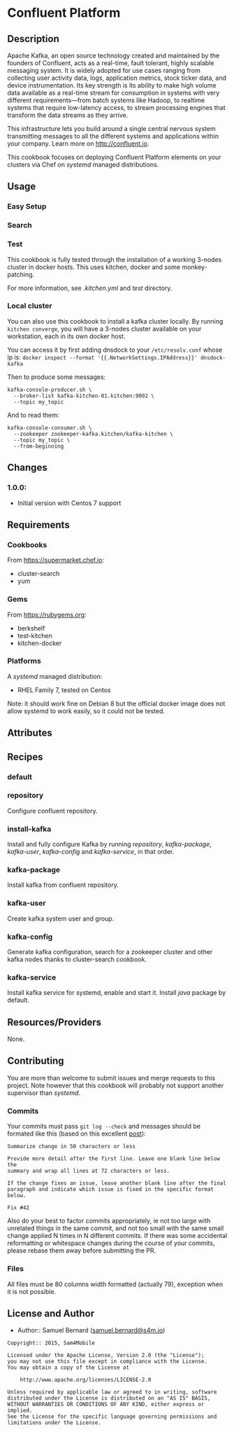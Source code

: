 Confluent Platform
==================

Description
-----------

Apache Kafka, an open source technology created and maintained by the founders
of Confluent, acts as a real-time, fault tolerant, highly scalable messaging
system. It is widely adopted for use cases ranging from collecting user
activity data, logs, application metrics, stock ticker data, and device
instrumentation. Its key strength is its ability to make high volume data
available as a real-time stream for consumption in systems with very different
requirements—from batch systems like Hadoop, to realtime systems that require
low-latency access, to stream processing engines that transform the data
streams as they arrive.

This infrastructure lets you build around a single central nervous system
transmitting messages to all the different systems and applications within your
company. Learn more on <http://confluent.io>.

This cookbook focuses on deploying Confluent Platform elements on your clusters
via Chef on *systemd* managed distributions.

Usage
-----

### Easy Setup


### Search


### Test

This cookbook is fully tested through the installation of a working 3-nodes
cluster in docker hosts. This uses kitchen, docker and some monkey-patching.

For more information, see *.kitchen.yml* and *test* directory.

### Local cluster

You can also use this cookbook to install a kafka cluster locally. By
running `kitchen converge`, you will have a 3-nodes cluster available on your
workstation, each in its own docker host.

You can access it by first adding dnsdock to your `/etc/resolv.conf` whose ip
is: `docker inspect --format '{{.NetworkSettings.IPAddress}}' dnsdock-kafka`

Then to produce some messages:

    kafka-console-producer.sh \
      --broker-list kafka-kitchen-01.kitchen:9092 \
      --topic my_topic

And to read them:

    kafka-console-consumer.sh \
      --zookeeper zookeeper-kafka.kitchen/kafka-kitchen \
      --topic my_topic \
      --from-beginning

Changes
-------

### 1.0.0:

- Initial version with Centos 7 support

Requirements
------------

### Cookbooks

From <https://supermarket.chef.io>:
- cluster-search
- yum

### Gems

From <https://rubygems.org>:

- berkshelf
- test-kitchen
- kitchen-docker

### Platforms

A *systemd* managed distribution:
- RHEL Family 7, tested on Centos

Note: it should work fine on Debian 8 but the official docker image does not
allow systemd to work easily, so it could not be tested.

Attributes
----------

Recipes
-------

### default

### repository

Configure confluent repository.

### install-kafka

Install and fully configure Kafka by running *repository*, *kafka-package*,
*kafka-user*, *kafka-config* and *kafka-service*, in that order.

### kafka-package

Install kafka from confluent repository.

### kafka-user

Create kafka system user and group.

### kafka-config

Generate kafka configuration, search for a zookeeper cluster and other kafka
nodes thanks to cluster-search cookbook.

### kafka-service

Install kafka service for systemd, enable and start it. Install *java* package
by default.

Resources/Providers
-------------------

None.

Contributing
------------

You are more than welcome to submit issues and merge requests to this project.
Note however that this cookbook will probably not support another supervisor
than *systemd*.

### Commits

Your commits must pass `git log --check` and messages should be formated
like this (based on this excellent
[post](http://tbaggery.com/2008/04/19/a-note-about-git-commit-messages.html)):

```
Summarize change in 50 characters or less

Provide more detail after the first line. Leave one blank line below the
summary and wrap all lines at 72 characters or less.

If the change fixes an issue, leave another blank line after the final
paragraph and indicate which issue is fixed in the specific format
below.

Fix #42
```

Also do your best to factor commits appropriately, ie not too large with
unrelated things in the same commit, and not too small with the same small
change applied N times in N different commits. If there was some accidental
reformatting or whitespace changes during the course of your commits, please
rebase them away before submitting the PR.

### Files

All files must be 80 columns width formatted (actually 79), exception when it
is not possible.

License and Author
------------------

- Author:: Samuel Bernard (<samuel.bernard@s4m.io>)

```text
Copyright:: 2015, Sam4Mobile

Licensed under the Apache License, Version 2.0 (the "License");
you may not use this file except in compliance with the License.
You may obtain a copy of the License at

    http://www.apache.org/licenses/LICENSE-2.0

Unless required by applicable law or agreed to in writing, software
distributed under the License is distributed on an "AS IS" BASIS,
WITHOUT WARRANTIES OR CONDITIONS OF ANY KIND, either express or implied.
See the License for the specific language governing permissions and
limitations under the License.
```
